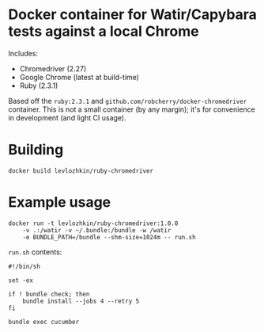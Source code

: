 # Docker container for Watir/Capybara tests against a local Chrome

Includes:

* Chromedriver (2.27)
* Google Chrome (latest at build-time)
* Ruby (2.3.1)

Based off the `ruby:2.3.1` and `github.com/robcherry/docker-chromedriver`
container. This is not a small container (by any margin); it's for
convenience in development (and light CI usage).

# Building

```
docker build levlozhkin/ruby-chromedriver
```

# Example usage

```
docker run -t levlozhkin/ruby-chromedriver:1.0.0
    -v .:/watir -v ~/.bundle:/bundle -w /watir
    -e BUNDLE_PATH=/bundle --shm-size=1024m -- run.sh
```

`run.sh` contents:

```
#!/bin/sh

set -ex

if ! bundle check; then
    bundle install --jobs 4 --retry 5
fi

bundle exec cucumber
```
